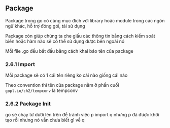 ## Package
Package trong go có cùng mục đích với library hoặc module trong các ngôn ngữ khác, hỗ trợ đóng gói, tái sử dụng

Package còn giúp chúng ta che giấu các thông tin bằng cách kiểm soát biến hoặc hàm nào sẽ có thể sử dụng được bên ngoài nó

Mỗi file .go đều bắt đầu bằng cách khai báo tên của package

### 2.6.1 Import
Mỗi package sẽ có 1 cái tên riêng ko cái nào giống cái nào

Theo convention thì tên của package nằm ở phần cuối `gopl.io/ch2/tempconv` là tempconv

### 2.6.2 Package Init
go sẽ chạy từ dưới  lên trên để tránh việc p import q nhưng p đã được khởi tạo rồi nhưng nó vẫn chưa biết gì về q